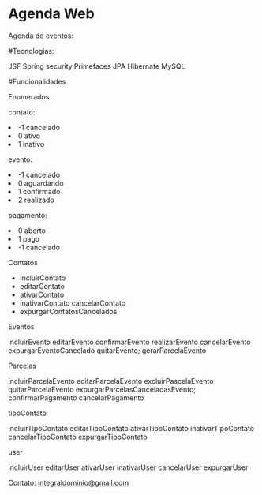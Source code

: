 # Agenda Web
Agenda de eventos:

#Tecnologias:

JSF
Spring security
Primefaces
JPA
Hibernate
MySQL


#Funcionalidades

Enumerados

contato: 
<li>-1 cancelado</li>
<li>0 ativo </li>
<li>1 inativo </li>

evento: 
<li>-1 cancelado</li> 
<li>0 aguardando </li>
<li>1 confirmado </li>
<li>2 realizado </li>

pagamento: 
<li>0 aberto </li>
<li>1 pago </li>
<li>-1 cancelado</li>

Contatos

* incluirContato
* editarContato
* ativarContato
* inativarContato
cancelarContato
* expurgarContatosCancelados

Eventos

incluirEvento
editarEvento
confirmarEvento
realizarEvento
cancelarEvento
expurgarEventoCancelado
quitarEvento;
gerarParcelaEvento

Parcelas

incluirParcelaEvento
editarParcelaEvento
excluirPascelaEvento
quitarParcelaEvento
expurgarParcelasCanceladasEvento;
confirmarPagamento
cancelarPagamento

tipoContato

incluirTipoContato
editarTipoContato
ativarTipoContato
inativarTipoContato
cancelarTipoContato
expurgarTipoContato

user

incluirUser
editarUser
ativarUser
inativarUser
cancelarUser
expurgarUser


Contato: integraldominio@gmail.com
